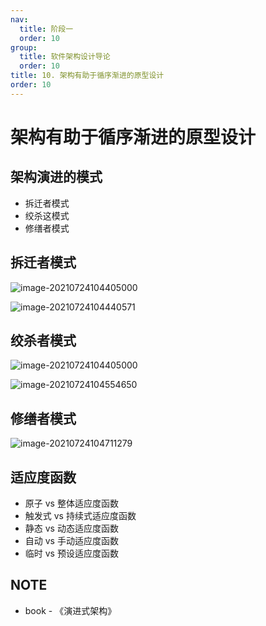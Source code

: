 ```yaml
---
nav:
  title: 阶段一
  order: 10
group:
  title: 软件架构设计导论
  order: 10
title: 10. 架构有助于循序渐进的原型设计
order: 10
---
```


# 架构有助于循序渐进的原型设计

## 架构演进的模式

- 拆迁者模式
- 绞杀这模式
- 修缮者模式

## 拆迁者模式

![image-20210724104405000](https://wsk-mweb.oss-cn-hangzhou.aliyuncs.com/ipic/2021-07-24-024407.png)

![image-20210724104440571](https://wsk-mweb.oss-cn-hangzhou.aliyuncs.com/ipic/2021-07-24-024442.png)

## 绞杀者模式

![image-20210724104405000](https://wsk-mweb.oss-cn-hangzhou.aliyuncs.com/ipic/2021-07-24-024407.png)

![image-20210724104554650](https://wsk-mweb.oss-cn-hangzhou.aliyuncs.com/ipic/2021-07-24-024557.png)

## 修缮者模式

![image-20210724104711279](https://wsk-mweb.oss-cn-hangzhou.aliyuncs.com/ipic/2021-07-24-024713.png)

## 适应度函数

- 原子 vs 整体适应度函数
- 触发式 vs 持续式适应度函数
- 静态 vs 动态适应度函数
- 自动 vs 手动适应度函数
- 临时 vs 预设适应度函数

## NOTE

- book - 《演进式架构》